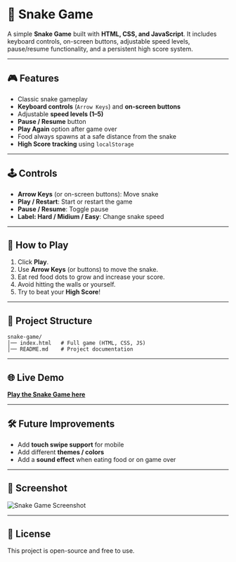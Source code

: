# 🐍 Snake Game

A simple **Snake Game** built with **HTML, CSS, and JavaScript**.
It includes keyboard controls, on-screen buttons, adjustable speed levels, pause/resume functionality, and a persistent high score system.

---

## 🎮 Features

* Classic snake gameplay
* **Keyboard controls** (`Arrow Keys`) and **on-screen buttons**
* Adjustable **speed levels (1–5)**
* **Pause / Resume** button
* **Play Again** option after game over
* Food always spawns at a safe distance from the snake
* **High Score tracking** using `localStorage`

---

## 🕹️ Controls

* **Arrow Keys** (or on-screen buttons): Move snake
* **Play / Restart**: Start or restart the game
* **Pause / Resume**: Toggle pause
* **Label: Hard / Midium / Easy**: Change snake speed

---

## 🚀 How to Play

1. Click **Play**.
2. Use **Arrow Keys** (or buttons) to move the snake.
3. Eat red food dots to grow and increase your score.
4. Avoid hitting the walls or yourself.
5. Try to beat your **High Score**!

---

## 📂 Project Structure

```
snake-game/
│── index.html   # Full game (HTML, CSS, JS)
│── README.md    # Project documentation
```

---

## 🌐 Live Demo

[**Play the Snake Game here**](https://soumya-das-2006.github.io/Snake-Game/)

---

## 🛠️ Future Improvements

* Add **touch swipe support** for mobile
* Add different **themes / colors**
* Add a **sound effect** when eating food or on game over

---

## 📸 Screenshot

![Snake Game Screenshot](<img width="1920" height="1200" alt="image" src="https://github.com/user-attachments/assets/0f3f8b64-aad3-4cf7-8dd2-f62807c7743f" />
)

---

## 📜 License

This project is open-source and free to use.
